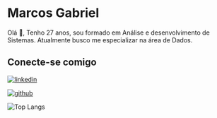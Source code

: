 
# Marcos Gabriel 

Olá 👋, Tenho 27 anos, sou formado em Análise e desenvolvimento de Sistemas. Atualmente busco me especializar na área de Dados. 


## Conecte-se comigo
[![linkedin](https://img.shields.io/badge/linkedin-0A66C2?style=for-the-badge&logo=linkedin&logoColor=white)](https://www.linkedin.com/in/marcos-gabriel-pereira-2508291b9/)

[![github](https://img.shields.io/badge/github-808080?style=for-the-badge&logo=twitter&logoColor=white)](https://github.com/marcos1383)

![Top Langs](https://github-readme-stats.vercel.app/api/top-langs/?username=anuraghazra&layout=compact)